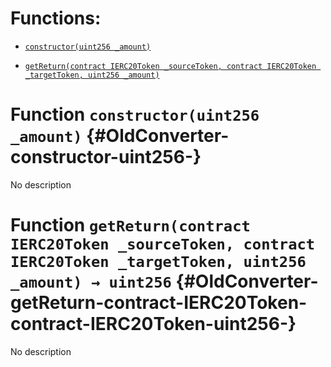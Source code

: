 # Functions:

- [`constructor(uint256 _amount)`](#OldConverter-constructor-uint256-)

- [`getReturn(contract IERC20Token _sourceToken, contract IERC20Token _targetToken, uint256 _amount)`](#OldConverter-getReturn-contract-IERC20Token-contract-IERC20Token-uint256-)

# Function `constructor(uint256 _amount)` {#OldConverter-constructor-uint256-}

No description

# Function `getReturn(contract IERC20Token _sourceToken, contract IERC20Token _targetToken, uint256 _amount) → uint256` {#OldConverter-getReturn-contract-IERC20Token-contract-IERC20Token-uint256-}

No description
